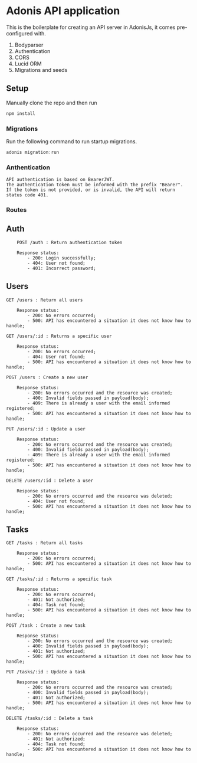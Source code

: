 # Adonis API application

This is the boilerplate for creating an API server in AdonisJs, it comes pre-configured with.

1. Bodyparser
2. Authentication
3. CORS
4. Lucid ORM
5. Migrations and seeds

## Setup

Manually clone the repo and then run 
```bash
npm install
```

### Migrations

Run the following command to run startup migrations.

```js
adonis migration:run
```

### Anthentication

```
API authentication is based on BearerJWT.
The authentication token must be informed with the prefix "Bearer".
If the token is not provided, or is invalid, the API will return status code 401.
```


### Routes

## Auth

```
    POST /auth : Return authentication token

    Response status:
        - 200: Login successfully;
        - 404: User not found;
        - 401: Incorrect password;
```

## Users
```
GET /users : Return all users

    Response status:
        - 200: No errors occurred;
        - 500: API has encountered a situation it does not know how to handle;
```

```
GET /users/:id : Returns a specific user

    Response status:
        - 200: No errors occurred;
        - 404: User not found;
        - 500: API has encountered a situation it does not know how to handle;
```

```
POST /users : Create a new user

    Response status:
        - 200: No errors occurred and the resource was created;
        - 400: Invalid fields passed in payload(body);
        - 409: There is already a user with the email informed registered;
        - 500: API has encountered a situation it does not know how to handle;
```

```
PUT /users/:id : Update a user

    Response status:
        - 200: No errors occurred and the resource was created;
        - 400: Invalid fields passed in payload(body);
        - 409: There is already a user with the email informed registered;
        - 500: API has encountered a situation it does not know how to handle;
```

```
DELETE /users/:id : Delete a user

    Response status:
        - 200: No errors occurred and the resource was deleted;
        - 404: User not found;
        - 500: API has encountered a situation it does not know how to handle;
```


## Tasks
```
GET /tasks : Return all tasks

    Response status:
        - 200: No errors occurred;
        - 500: API has encountered a situation it does not know how to handle;
```

```
GET /tasks/:id : Returns a specific task

    Response status:
        - 200: No errors occurred;
        - 401: Not authorized;
        - 404: Task not found;
        - 500: API has encountered a situation it does not know how to handle;
```

```
POST /task : Create a new task

    Response status:
        - 200: No errors occurred and the resource was created;
        - 400: Invalid fields passed in payload(body);
        - 401: Not authorized;
        - 500: API has encountered a situation it does not know how to handle;
```

```
PUT /tasks/:id : Update a task

    Response status:
        - 200: No errors occurred and the resource was created;
        - 400: Invalid fields passed in payload(body);
        - 401: Not authorized;
        - 500: API has encountered a situation it does not know how to handle;
```

```
DELETE /tasks/:id : Delete a task

    Response status:
        - 200: No errors occurred and the resource was deleted;
        - 401: Not authorized;
        - 404: Task not found;
        - 500: API has encountered a situation it does not know how to handle;
```




